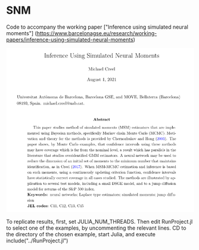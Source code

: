# SNM
Code to accompany the working paper ["Inference using simulated neural moments"] (https://www.barcelonagse.eu/research/working-papers/inference-using-simulated-neural-moments)

![example](https://github.com/mcreel/SNM/blob/master/abstract.png)

To replicate results, first, set JULIA_NUM_THREADS. Then edit RunProject.jl to select one of the examples, by uncommenting 
the relevant lines. CD to the directory of the chosen example, start Julia, and execute include("../RunProject.jl")


